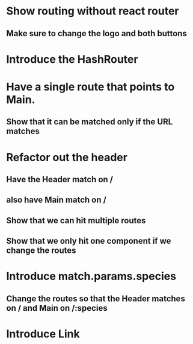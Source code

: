 # Show routing without react router
## Make sure to change the logo and both buttons

# Introduce the HashRouter
# Have a single route that points to Main.
## Show that it can be matched only if the URL matches

# Refactor out the header
## Have the Header match on /
## also have Main match on /
## Show that we can hit multiple routes
## Show that we only hit one component if we change the routes

# Introduce match.params.species
## Change the routes so that the Header matches on / and Main on /:species

# Introduce Link

